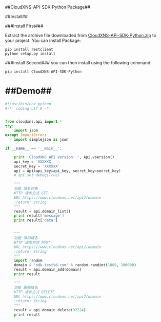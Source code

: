 ##CloudXNS-API-SDK-Python Package##


##Install##

###Install First###

Extract the archive file downloaded from [CloudXNS-API-SDK-Python.zip](https://github.com//CloudXNS/CloudXNS-API-SDK-Python/archive/master.zip) to your project.
You can install Package:
```shell
pip install restclient
python setup.py install
```

###Install Second###
you can then install using the following command:
```shell
pip install CloudXNS-API-SDK-Python
```

##Demo##
==================================================
```python
#!/usr/bin/env python
#-*- coding:utf-8 -*-


from cloudxns.api import *
try:
    import json
except ImportError:
    import simplejson as json

if __name__ == '__main__':

    print 'CloudXNS API Version: ', Api.vsersion()
    api_key = 'XXXXXX'
    secret_key = 'XXXXXX'
    api = Api(api_key=api_key, secret_key=secret_key)
    # api.set_debug(True)

    """
    功能 域名列表
    HTTP 请求方式 GET
    URL https://www.cloudxns.net/api2/domain
    :return: String
    """
    result = api.domain_list()
    print result['message']
    print result['data']


    """
    功能 添加域名
    HTTP 请求方式 POST
    URL https://www.cloudxns.net/api2/domain
    :return: String
    """
    import random
    domain = "sdk-test%d.com" % random.randint(1000, 100000)
    result = api.domain_add(domain)
    print result

    """
    功能 删除域名
    HTTP 请求方式 DELETE
    URL https://www.cloudxns.net/api2/domain
    :return: String
    """
    result = api.domain_delete(32224)
    print result
```

